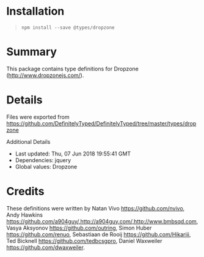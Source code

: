 # Installation
> `npm install --save @types/dropzone`

# Summary
This package contains type definitions for Dropzone (http://www.dropzonejs.com/).

# Details
Files were exported from https://github.com/DefinitelyTyped/DefinitelyTyped/tree/master/types/dropzone

Additional Details
 * Last updated: Thu, 07 Jun 2018 19:55:41 GMT
 * Dependencies: jquery
 * Global values: Dropzone

# Credits
These definitions were written by Natan Vivo <https://github.com/nvivo>, Andy Hawkins <https://github.com/a904guy/,http://a904guy.com/,http://www.bmbsqd.com>, Vasya Aksyonov <https://github.com/outring>, Simon Huber <https://github.com/renuo>, Sebastiaan de Rooij <https://github.com/Hikariii>, Ted Bicknell <https://github.com/tedbcsgpro>, Daniel Waxweiler <https://github.com/dwaxweiler>.
